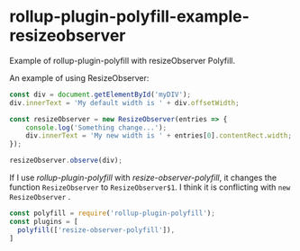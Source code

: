 # rollup-plugin-polyfill-example-resizeobserver

Example of rollup-plugin-polyfill with resizeObserver Polyfill.

An example of using ResizeObserver:
```javascript
const div = document.getElementById('myDIV');
div.innerText = 'My default width is ' + div.offsetWidth;

const resizeObserver = new ResizeObserver(entries => {
    console.log('Something change...');
    div.innerText = 'My new width is ' + entries[0].contentRect.width;
});

resizeObserver.observe(div);
```

If I use *rollup-plugin-polyfill* with *resize-observer-polyfill*, it changes the function `ResizeObserver` to `ResizeObserver$1`. I think it is conflicting with `new ResizeObserver` .
```javascript
const polyfill = require('rollup-plugin-polyfill');
const plugins = [
  polyfill(['resize-observer-polyfill']),
]
```
